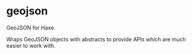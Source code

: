 # geojson

GeoJSON for Haxe. 

Wraps GeoJSON objects with abstracts to provide APIs which are much easier to work with.